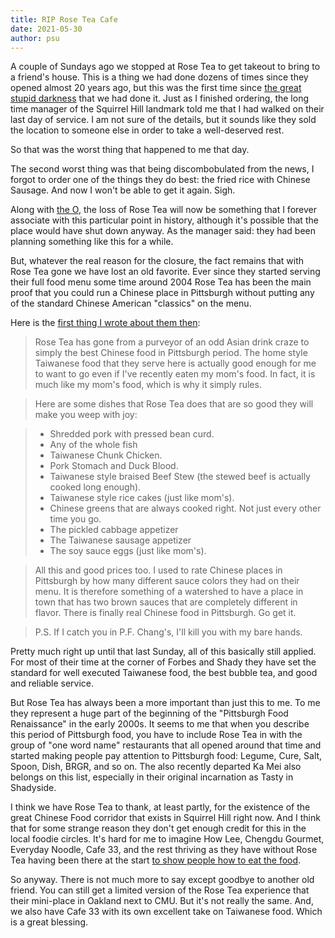 ```yaml
---
title: RIP Rose Tea Cafe
date: 2021-05-30
author: psu
---
```


A couple of Sundays ago we stopped at Rose Tea to get takeout to bring to a friend's
house. This is a thing we had done dozens of times since they opened almost 20 years ago,
but this was the first time since [the great stupid darkness](/so-youre-in-a-global-pandemic.html)
that we had done it. Just as I finished ordering, the long time manager
of the Squirrel Hill landmark told me that I had walked on their last day of service. I am
not sure of the details, but it sounds like they sold the location to someone else in
order to take a well-deserved rest.

So that was the worst thing that happened to me that day.

The second worst thing was that being discombobulated from the news, I forgot to order
one of the things they do best: the fried rice with Chinese Sausage. And now I won't be
able to get it again. Sigh.

Along with [the O](/rip-the-o.html), the loss of Rose Tea will now be something that I
forever associate with this particular point in history, although it's possible that the
place would have shut down anyway. As the manager said: they had been planning something
like this for a while.

But, whatever the real reason for the closure, the fact remains that with Rose Tea gone we
have lost an old favorite. Ever since they started serving their full food menu some time
around 2004 Rose Tea has been the main proof that you could run a Chinese place in
Pittsburgh without putting any of the standard Chinese American "classics" on the menu.

Here is the [first thing I wrote about them
then](http://www.tleaves.com/weblog/archives/000260.html):

> Rose Tea has gone from a purveyor of an odd Asian drink craze to simply the best Chinese food in Pittsburgh period. The home style Taiwanese food that they serve here is actually good enough for me to want to go even if I've recently eaten my mom's food. In fact, it is much like my mom's food, which is why it simply rules.

> Here are some dishes that Rose Tea does that are so good they will make you weep with joy:

> - Shredded pork with pressed bean curd.
> - Any of the whole fish
> - Taiwanese Chunk Chicken.
> - Pork Stomach and Duck Blood.
> - Taiwanese style braised Beef Stew (the stewed beef is actually cooked long enough).
> - Taiwanese style rice cakes (just like mom's).
> - Chinese greens that are always cooked right. Not just every other time you go.
> - The pickled cabbage appetizer
> - The Taiwanese sausage appetizer
> - The soy sauce eggs (just like mom's).

>All this and good prices too. I used to rate Chinese places in Pittsburgh by how many different sauce colors they had on their menu. It is therefore something of a watershed to have a place in town that has two brown sauces that are completely different in flavor. There is finally real Chinese food in Pittsburgh. Go get it.

> P.S. If I catch you in P.F. Chang's, I'll kill you with my bare hands.

Pretty much right up until that last Sunday, all of this basically still applied. For most
of their time at the corner of Forbes and Shady they have set the standard for well
executed Taiwanese food, the best bubble tea, and good and reliable service.

But Rose Tea has always been a  more important than just this to me. To me they represent
a huge part of the beginning of the "Pittsburgh Food Renaissance" in the early 2000s. It
seems to me that when you describe this period of Pittsburgh food, you have to include
Rose Tea in with the group of "one word name" restaurants that all opened around that time
and started making people pay attention to Pittsburgh food: Legume, Cure, Salt, Spoon,
Dish, BRGR, and so on. The also recently departed Ka Mei also belongs on this list,
especially in their original incarnation as Tasty in Shadyside. 

I think we have Rose Tea to thank, at least partly, for the existence of the great Chinese
Food corridor that exists in Squirrel Hill right now. And I think that for some strange
reason they don't get enough credit for this in the local foodie circles. It's hard for me
to imagine How Lee, Chengdu Gourmet, Everyday Noodle, Cafe 33, and the rest thriving as
they have without Rose Tea having been there at the start [to show people how to eat the
food](/the-rose-tea-effect.html).

So anyway. There is not much more to say except goodbye to another old friend. You can
still get a limited version of the Rose Tea experience that their mini-place in Oakland
next to CMU. But it's not really the same. And, we also have Cafe 33 with its own
excellent take on Taiwanese food. Which is a great blessing.